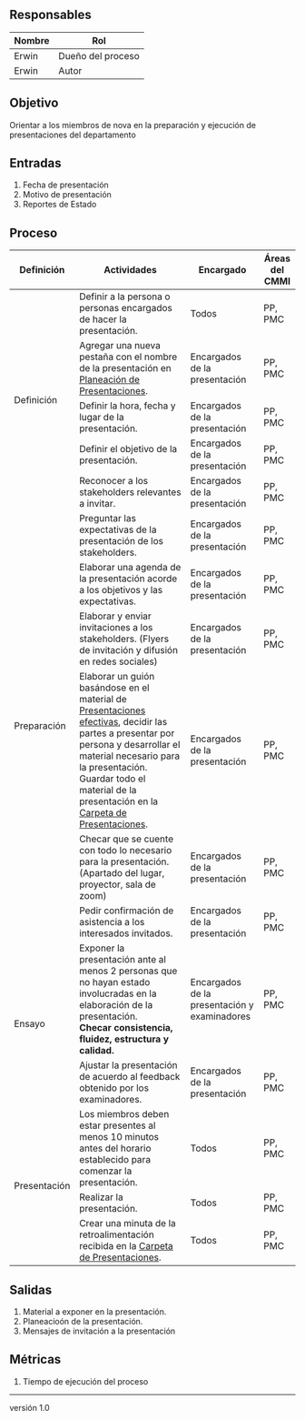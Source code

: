 
## Responsables

| Nombre  | Rol   |
|---------|-------|
|  Erwin  | Dueño del proceso |
|  Erwin  | Autor |

## Objetivo
Orientar a los miembros de nova en la preparación y ejecución de presentaciones del departamento

## Entradas
1. Fecha de presentación
2. Motivo de presentación
3. Reportes de Estado

## Proceso

<table>
  <thead>
    <tr>
      <th>Definición</th>
      <th>Actividades</th>
      <th>Encargado</th>
      <th>Áreas del CMMI</th>
    </tr>
  </thead>
  <tbody>
    <tr>
      <td rowspan="5">Definición</td>
      <td>Definir a la persona o personas encargados de hacer la presentación. </td>
      <td>Todos</td>
      <td>PP, PMC</td>
    </tr>
    <tr>
      <td>Agregar una nueva pestaña con el nombre de la presentación en <a href="https://docs.google.com/spreadsheets/d/1ppdRbp99KkVAqtytITJ55h-s64kZhnVnmHD7zUqY8jI/edit#gid=0">Planeación de Presentaciones</a>.</td>
      <td>Encargados de la presentación</td>
      <td>PP, PMC</td>
    </tr>
    <tr>
      <td>Definir la hora, fecha y lugar de la presentación. </td>
      <td>Encargados de la presentación</td>
      <td>PP, PMC</td>
    </tr>
    <tr>
      <td>Definir el objetivo de la presentación.</td>
      <td>Encargados de la presentación</td>
      <td>PP, PMC </td>
    </tr>
    <tr>
      <td>Reconocer a los stakeholders relevantes a invitar. </td>
      <td>Encargados de la presentación</td>
      <td>PP, PMC</td>
    </tr>
    <tr>
      <td rowspan="6">Preparación</td>
      <td>Preguntar las expectativas de la presentación de los stakeholders.     </td>
      <td>Encargados de la presentación</td>
      <td>PP, PMC</td>
    </tr>
    <tr>
      <td>Elaborar una agenda de la presentación acorde a los objetivos y las expectativas.</td>
      <td>Encargados de la presentación</td>
      <td>PP, PMC</td>
    </tr>
    <tr>
      <td>Elaborar y enviar invitaciones a los stakeholders. (Flyers de invitación y difusión en redes sociales) </td>
      <td>Encargados de la presentación</td>
      <td>PP, PMC</td>
    </tr>
    <tr>
      <td>Elaborar un guión basándose en el material de <a href="https://docs.google.com/presentation/d/1EbDGrR_LKSb8ltAeAaoda0tJcphdyUVnZK82XTa1qwM/edit#slide=id.g245a9ce992_0_60">Presentaciones efectivas</a>, decidir las partes a presentar por persona y desarrollar el material necesario para la presentación. Guardar todo el material de la presentación en la <a href="https://drive.google.com/drive/folders/1PccQGSdUMK8DcbhKGUbp0kxXLB5gL0Sf?usp=sharing">Carpeta de Presentaciones</a>. </td>
      <td>Encargados de la presentación</td>
      <td>PP, PMC</td>
    </tr>
    <tr>
      <td>Checar que se cuente con todo lo necesario para la presentación. (Apartado del lugar, proyector, sala de zoom) </td>
      <td>Encargados de la presentación</td>
      <td>PP, PMC</td>
    </tr>
    <tr>
      <td>Pedir confirmación de asistencia a los interesados invitados. </td>
      <td>Encargados de la presentación</td>
      <td>PP, PMC</td>
    </tr>
    <tr>
      <td rowspan="2">Ensayo</td>
      <td> Exponer la presentación ante al menos 2 personas que no hayan estado involucradas en la elaboración de la presentación. 
      <br> <b>Checar consistencia, fluidez, estructura y calidad. </b>
      </td>
      <td>Encargados de la presentación y examinadores</td>
      <td>PP, PMC</td>
    </tr>
    <tr>
      <td>Ajustar la presentación de acuerdo al feedback obtenido por los examinadores. </td>
      <td>Encargados de la presentación</td>
      <td>PP, PMC</td>
    </tr>
    <tr>
      <td rowspan="3">Presentación</td>
      <td>Los miembros deben estar presentes al menos 10 minutos antes del horario establecido para comenzar la presentación. </td>
      <td>Todos</td>
      <td>PP, PMC</td>
    </tr>
    <tr>
      <td>Realizar la presentación. </td>
      <td>Todos</td>
      <td>PP, PMC</td>
    </tr>
    <tr>
      <td>Crear una minuta de la retroalimentación recibida en la <a href="https://drive.google.com/drive/folders/1PccQGSdUMK8DcbhKGUbp0kxXLB5gL0Sf?usp=sharing">Carpeta de Presentaciones</a>. </td>
      <td>Todos</td>
      <td>PP, PMC</td>
    </tr>
  </tbody>
</table>

## Salidas
1. Material a exponer en la presentación.
2. Planeacioón de la presentación.
3. Mensajes de invitación a la presentación

## Métricas
1. Tiempo de ejecución del proceso

***
versión 1.0